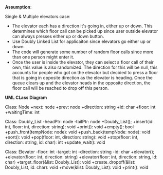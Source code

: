 **Assumption:** 

Single & Multiple elevators case:
- The elevator each has a direction it's going in, either up or down. This determines which floor call can be picked up since user outside elevator
can always presses either up or down button.
- Use Doubly Linked List for applicaiton since elevators go either up or down.
- The code will generate some number of random floor calls since more than one person might enter it.
- Once the user is inside the elevator, they can select a floor call of their own, this value is also randomized. The direction for this will be
null, this accounts for people who got on the elevator but decided to press a floor that is going in opposite direction as the elevator is heading.
Once the queue clears up and the elevator heads in the opposite direction, the floor call will be reached to drop off this person.

**UML CLass Diagram**

Class: Node
+next: node
+prev: node
+direction: string
+id: char
+floor: int
+waitingTime: int

Class: Doubly_List
-headPtr: node
-tailPtr: node
+Doubly_List();
+insert(id: int, floor: int, direction: string): void
+print(): void
+empty(): bool
+push_front(tempNode: node): void
+push_back(tempNode: node): void
+sort(): void
+pop(floor: int, direction: string): void
+stop(floor: int, direction: string, id: char): int
+update_wait(): void

Class: Elevator
-floor: int
-target: int
-direction: string
-id: char
+elevator();
+elevator(floor: int, direction: string)
+elevator(floor: int, direction: string, id: char)
+target_floor(&list: Doubly_List): void
+create_dropoff(&list: Doubly_List, id: char): void
+move(&list: Doubly_List): void
+print(): void

